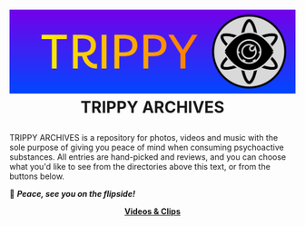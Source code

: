 <h1 align="center">

![TRIPPY logo](./TRIPPY.svg)
TRIPPY ARCHIVES

</h1>

TRIPPY ARCHIVES is a repository for photos, videos and music with the sole purpose of giving you peace of mind when consuming psychoactive substances. All entries are hand-picked and reviews, and you can choose what you'd like to see from the directories above this text, or from the buttons below.

🖖 ***Peace, see you on the flipside!***

<!-- TODO: Add buttons -->

<span align="center">

[**Videos & Clips**](https://github.com/trippyarchives/archive/blob/main/videos.md)

</span>